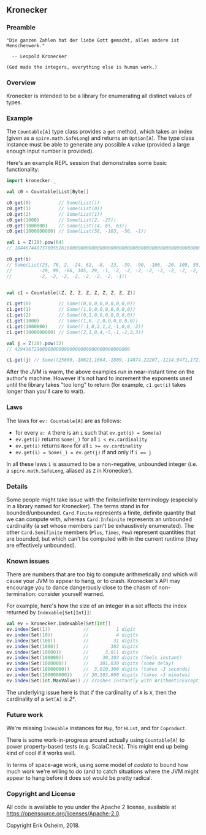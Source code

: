 ## Kronecker

### Preamble

```
"Die ganzen Zahlen hat der liebe Gott gemacht, alles andere ist Menschenwerk."

  -- Leopold Kronecker

(God made the integers, everything else is human work.)
```

### Overview

Kronecker is intended to be a library for enumerating all distinct
values of types.

### Example

The `Countable[A]` type class provides a `get` method, which takes an
index (given as a `spire.math.SafeLong`) and returns an `Option[A]`.
The type class instance must be able to generate any possible `A`
value (provided a large enough input number is provided).

Here's an example REPL session that demonstrates some basic
functionality:

```scala
import kronecker._

val c0 = Countable[List[Byte]]

c0.get(0)          // Some(List())
c0.get(1)          // Some(List(0))
c0.get(2)          // Some(List(1))
c0.get(1000)       // Some(List(2, -25))
c0.get(1000000)    // Some(List(14, 65, 63))
c0.get(1000000000) // Some(List(58, -103, -56, -1))

val i = Z(20).pow(64)
// 184467440737095516160000000000000000000000000000000000000000000000000000000000000000

c0.get(i)
// Some(List(23, 78, 2, -24, 62, -8, -13, -39, -90, -106, -20, 109, 55,
//          -20, 99, -66, 105, 29, -1, -2, -2, -2, -2, -2, -2, -2, -2,
//          -2, -2, -2, -2, -2, -2, -2, -1))


val c1 = Countable[(Z, Z, Z, Z, Z, Z, Z, Z, Z)]

c1.get(0)          // Some((0,0,0,0,0,0,0,0,0))
c1.get(1)          // Some((1,0,0,0,0,0,0,0,0))
c1.get(2)          // Some((0,1,0,0,0,0,0,0,0))
c1.get(1000)       // Some((1,0,-2,0,0,0,0,0,0))
c1.get(1000000)    // Some((-1,0,2,1,2,-1,0,0,-2))
c1.get(1000000000) // Some((2,1,0,4,-5,-1,-2,3,3))

val j = Z(20).pow(32)
// 429496729600000000000000000000000000000000

c1.get(j) // Some((25689,-10621,1664,-1809,-14874,22207,-1114,9471,172))
```

After the JVM is warm, the above examples run in near-instant time on
the author's machine. However it's not hard to increment the exponents
used until the library takes "too long" to return (for example,
`c1.get(i)` takes longer than you'll care to wait).

### Laws

The laws for `ev: Countable[A]` are as follows:

 * for every `a: A` there is an `i` such that `ev.get(i) = Some(a)`
 * `ev.get(i)` returns `Some(_)` for all `i < ev.cardinality`
 * `ev.get(i)` returns `None` for all `i >= ev.cardinality`
 * `ev.get(i) = Some(_) = ev.get(j)` if and only if `i == j`
 
In all these laws `i` is assumed to be a non-negative, unbounded
integer (i.e. a `spire.math.SafeLong`, aliased as `Z` in Kronecker).

### Details

Some people might take issue with the finite/infinite terminology
(especially in a library named for Kronecker). The terms stand in for
bounded/unbounded. `Card.Finite` represents a finite, definite
quantity that we can compute with, whereas `Card.Infninite` represents
an unbounded cardinality (a set whose members can't be exhaustively
enumerated). The other `Card.Semifinite` members (`Plus`, `Times`,
`Pow`) represent quantities that are bounded, but which can't be
computed with in the current runtime (they are effectively unbounded).

### Known issues

There are numbers that are too big to compute arithmetically and which
will cause your JVM to appear to hang, or to crash. Kronecker's API
may encourage you to dance dangerously close to the chasm of
non-termination: consider yourself warned.

For example, here's how the size of an integer in a set affects the
index returned by `Indexable[Set[Int]]`:

```scala
val ev = kronecker.Indexable[Set[Int]]
ev.index(Set(1))            //          1 digit
ev.index(Set(10))           //          4 digits
ev.index(Set(100))          //         31 digits
ev.index(Set(1000))         //        302 digits
ev.index(Set(10000))        //      3,011 digits
ev.index(Set(100000))       //     30,103 digits (feels instant)
ev.index(Set(1000000))      //    301,030 digits (some delay)
ev.index(Set(10000000))     //  3,010,300 digits (takes ~3 seconds)
ev.index(Set(100000000))    // 30,103,000 digits (takes ~3 minutes)
ev.index(Set(Int.MaxValue)) // crashes instantly with ArithmeticException
```

The underlying issue here is that if the cardinality of `A` is *x*,
then the cardinality of a `Set[A]` is *2ˣ*.

### Future work

We're missing `Indexable` instances for `Map`, for `HList`, and for
`Coproduct`.

There is some work-in-progress around actually using `Countable[A]` to
power property-based tests (e.g. ScalaCheck). This might end up being
kind of cool if it works well.

In terms of space-age work, using some model of *codata* to bound how
much work we're willing to do (and to catch situations where the JVM
might appear to hang before it does so) would be pretty radical.

### Copyright and License

All code is available to you under the Apache 2 license, available at
https://opensource.org/licenses/Apache-2.0.

Copyright Erik Osheim, 2018.
